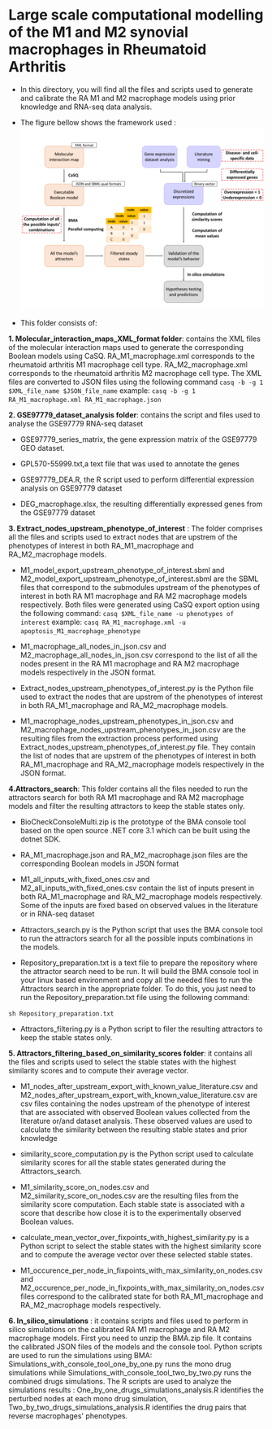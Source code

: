 # Large scale computational modelling of the M1 and M2 synovial macrophages in Rheumatoid Arthritis

- In this directory, you will find all the files and scripts used to generate and calibrate the RA M1 and M2 macrophage models using prior knowledge and RNA-seq data analysis.


- The figure bellow shows the framework used :
![image](workflow.png)

- This folder consists of:

**1. Molecular_interaction_maps_XML_format folder**: contains the XML files of the molecular interaction maps used to generate the corresponding Boolean models using CaSQ. RA_M1_macrophage.xml corresponds to the rheumatoid arthritis M1 macrophage cell type. RA_M2_macrophage.xml corresponds to the rheumatoid arthritis M2 macrophage cell type.
The XML files are converted to JSON files using the following command `casq -b -g 1 $XML_file_name $JSON_file_name`
example: 
`casq -b -g 1 RA_M1_macrophage.xml RA_M1_macrophage.json`

**2. GSE97779_dataset_analysis folder**: contains the script and files used to analyse the GSE97779 RNA-seq dataset  
- GSE97779_series_matrix, the gene expression matrix of the GSE97779 GEO dataset. 

- GPL570-55999.txt,a text file that was used to annotate the genes

- GSE97779_DEA.R, the R script used to perform differential expression analysis on GSE97779 dataset

- DEG_macrophage.xlsx, the resulting differentially expressed genes from the GSE97779 dataset

**3. Extract_nodes_upstream_phenotype_of_interest** : The folder comprises all the files and scripts used to extract nodes that are upstrem of the phenotypes of interest in both RA_M1_macrophage and RA_M2_macrophage models. 

- M1_model_export_upstream_phenotype_of_interest.sbml and M2_model_export_upstream_phenotype_of_interest.sbml are the SBML files that correspond to the submodules upstream of the phenotypes of interest in both RA M1 macrophage and RA M2 macrophage models respectively.
Both files were generated using CaSQ export option using the following command:
`casq $XML_file_name -u phenotypes of interest`
example:
`casq RA_M1_macrophage.xml -u apoptosis_M1_macrophage_phenotype`

- M1_macrophage_all_nodes_in_json.csv and M2_macrophage_all_nodes_in_json.csv correspond to the list of all the nodes present in the RA M1 macrophage and RA M2 macrophage models respectively in the JSON format.

- Extract_nodes_upstream_phenotypes_of_interest.py is the Python file used to extract the nodes that are upstrem of the phenotypes of interest in both RA_M1_macrophage and RA_M2_macrophage models. 

- M1_macrophage_nodes_upstream_phenotypes_in_json.csv and M2_macrophage_nodes_upstream_phenotypes_in_json.csv are the resulting files from the extraction process performed using Extract_nodes_upstream_phenotypes_of_interest.py file. They contain the list of nodes that are upstrem of the phenotypes of interest in both RA_M1_macrophage and RA_M2_macrophage models respectively in the JSON format.

**4.Attractors_search**: This folder contains all the files needed to run the attractors search for both RA M1 macrophage and RA M2 macrophage models and filter the resulting attractors to keep the stable states only.

- BioCheckConsoleMulti.zip is the prototype of the BMA console tool based on the open source .NET core 3.1 which can be built using the dotnet SDK.

- RA_M1_macrophage.json and RA_M2_macrophage.json files are the corresponding Boolean models in JSON format

- M1_all_inputs_with_fixed_ones.csv and M2_all_inputs_with_fixed_ones.csv contain the list of inputs present in both RA_M1_macrophage and RA_M2_macrophage models respectively. Some of the inputs are fixed based on observed values in the literature or in RNA-seq dataset

- Attractors_search.py is the Python script that uses the BMA console tool to run the attractors search for all the possible inputs combinations in the models.  

- Repository_preparation.txt is a text file to prepare the repository where the attractor search need to be run. It will build the BMA console tool in your linux based environment and copy all the needed files to run the Attractors search in the appropriate folder.
To do this, you just need to run the Repository_preparation.txt file using the following command:

`sh Repository_preparation.txt`
- Attractors_filtering.py is a Python script to filer the resulting attractors to keep the stable states only.

**5. Attractors_filtering_based_on_similarity_scores folder**: it contains all the files and scripts used to select the stable states with the highest similarity scores and to compute their average vector.

- M1_nodes_after_upstream_export_with_known_value_literature.csv and M2_nodes_after_upstream_export_with_known_value_literature.csv are csv files containing the nodes upstream of the phenotype of interest that are associated with observed Boolean values collected from the literature or/and dataset analysis. These observed values are used to calculate the similarity between the resulting stable states and prior knowledge

- similarity_score_computation.py is the Python script used to calculate similarity scores for all the stable states generated during the Attractors_search. 

- M1_similarity_score_on_nodes.csv and M2_similarity_score_on_nodes.csv are the resulting files from the similarity score computation. Each stable state is associated with a score that describe how close it is to the experimentally observed Boolean values.

- calculate_mean_vector_over_fixpoints_with_highest_similarity.py is a Python script to select the stable states with the highest similarity score and to compute the average vector over these selected stable states.

- M1_occurence_per_node_in_fixpoints_with_max_similarity_on_nodes.csv and M2_occurence_per_node_in_fixpoints_with_max_similarity_on_nodes.csv files correspond to the calibrated state for both RA_M1_macrophage and RA_M2_macrophage models respectively.

**6. In_silico_simulations** : it contains scripts and files used to perform in silico simulations on the calibrated RA M1 macrophage and RA M2 macrophage models. First you need to unzip the BMA.zip file. It contains the calibrated JSON files of the models and the console tool. Python scripts are used to run the simulations using BMA: Simulations_with_console_tool_one_by_one.py runs the mono drug simulations while Simulations_with_console_tool_two_by_two.py runs the combined drugs simulations.
The R scripts are used to analyze the simulations results : One_by_one_drugs_simulations_analysis.R identifies the perturbed nodes at each mono drug simulation, Two_by_two_drugs_simulations_analysis.R identifies the drug pairs that reverse macrophages' phenotypes. 

















